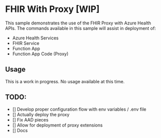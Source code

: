 # FHIR With Proxy [WIP]

This sample demonstrates the use of the FHIR Proxy with Azure Health APIs. The commands available in this sample will assist in deployment of:
- Azure Health Services
- FHIR Service
- Function App
- Function App Code (Proxy)

## Usage

This is a work in progress. No usage available at this time.

## TODO:

- [] Develop proper configuration flow with env variables / .env file
- [] Actually deploy the proxy
- [] Fix AAD pieces
- [] Allow for deployment of proxy extensions
- [] Docs
